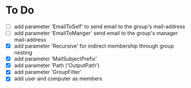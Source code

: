 # To Do

- [ ] add parameter 'EmailToSelf' to send email to the group's mail-address
- [ ] add parameter 'EmailToManger' send email to the group's manager mail-address
- [x] add parameter 'Recursive' for indirect membership through group nesting
- [x] add parameter 'MailSubjectPrefix'
- [x] add parameter 'Path ('OutputPath')
- [x] add parameter 'GroupFilter'
- [x] add user and computer as members

